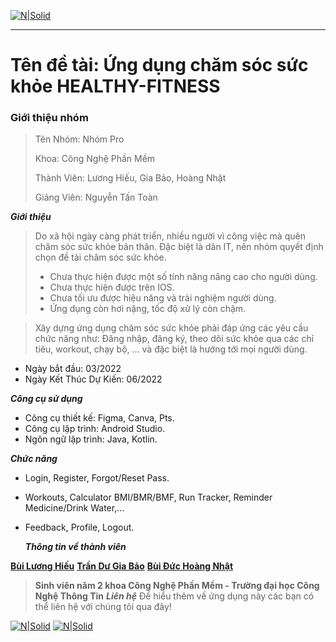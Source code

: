 
[![N|Solid](https://www.uit.edu.vn/sites/vi/files/banner_uit_0.png)](https://www.uit.edu.vn/)

---
# Tên đề tài: Ứng dụng chăm sóc sức khỏe HEALTHY-FITNESS

### Giới thiệu nhóm

><p>Tên Nhóm: Nhóm Pro</p>
><p>Khoa: Công Nghệ Phần Mềm</p>
><p>Thành Viên: Lương Hiếu, Gia Bảo, Hoàng Nhật</p>
><p>Giảng Viên: Nguyễn Tấn Toàn</p>

_**Giới thiệu**_
>Do xã hội ngày càng phát triển, nhiều người vì công việc mà quên chăm sóc sức khỏe bản thân. Đặc biệt là dân IT, nên nhóm quyết định chọn đề tài chăm sóc sức khỏe.
  >- Chưa thực hiện được một số tính năng nâng cao cho người dùng.
  >- Chưa thực hiện được trên IOS.
  >- Chưa tối ưu được hiệu năng và trải nghiệm người dùng. 
  >- Ứng dụng còn hơi nặng, tốc độ xử lý còn chậm.  

>Xây dựng ứng dụng chăm sóc sức khỏe phải đáp ứng các yêu cầu chức năng như: Đăng nhập, đăng ký, theo dõi sức khỏe qua các chỉ tiêu, workout, chạy bộ, …  và đặc biệt là hướng tới mọi người dùng.

 - Ngày bắt đầu: 03/2022
 - Ngày Kết Thúc Dự Kiến: 06/2022

_**Công cụ sử dụng**_
 - Công cụ thiết kế: Figma, Canva, Pts.
 - Công cụ lập trình: Android Studio.
 - Ngôn ngữ lập trình: Java, Kotlin.

_**Chức năng**_
 - Login, Register, Forgot/Reset Pass.
 - Workouts, Calculator BMI/BMR/BMF, Run Tracker, Reminder Medicine/Drink Water,...
 - Feedback, Profile, Logout.
 
   _**Thông tin về thành viên**_




[**Bùi Lương Hiếu**](https://github.com/Hieu1011)
[**Trần Dư Gia Bảo**](https://github.com/baonehe)
[**Bùi Đức Hoàng Nhật**](https://github.com/HoangNhat212)

>**Sinh viên năm 2 khoa Công Nghệ Phần Mềm - Trường đại học Công Nghệ Thông Tin**
_**Liên hệ**_
>Để hiểu thêm về ứng dụng này các bạn có thể liên hệ với chúng tôi qua đây!

[![N|Solid](https://i.imgur.com/JxnaEYA.png)](https://github.com/Hieu1011) [![N|Solid](https://i.imgur.com/sO4jd9m.png)](https://www.facebook.com/Atula2002/)
